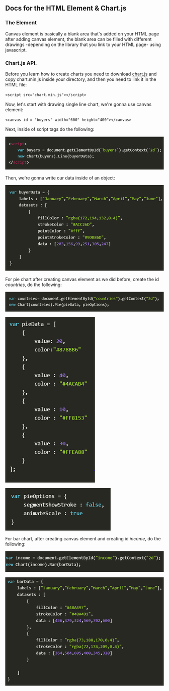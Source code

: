 ## Docs for the HTML <canvas> Element & Chart.js

### The <canvas> Element

Canvas element is basically a blank area that's added on your HTML page after adding canvas element, the blank area can be filled with different drawings -depending on the library that you link to your HTML page- using javascript.

### Chart.js API.

Before you learn how to create charts you need to download [chart.js](https://github.com/chartjs/Chart.js) and copy chart.min.js inside your directory, and then you need to link it in the HTML file:

`<script src="chart.min.js"></script>`

Now, let's start with drawing single line chart, we're gonna use canvas element:

`<canvas id = "buyers" width="600" height="400"></canvas>`

Next, inside of script tags do the following:

![buyers](img/1.PNG)

Then, we're gonna write our data inside of an object:

![buyers object](img/2.PNG)


For pie chart after creating canvas element as we did before, create the id *countries*, do the following:

![pie chart](img/3.PNG)

![pie data](img/4.PNG)

![pie options](img/5.PNG)


For bar chart, after creating canvas element and creating id *income*, do the following:

![bar chart](img/6.PNG)

![bar data](img/7.PNG)
